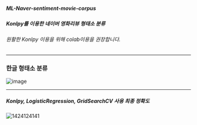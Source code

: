 ##### ML-Naver-sentiment-movie-corpus
##### Konlpy를 이용한 네이버 영화리뷰 형태소 분류



###### 원활한 Konlpy 이용을 위해 colab이용을 권장합니다.


---
### 한글 형태소 분류
![image](https://user-images.githubusercontent.com/71945157/94987693-2300df80-05a3-11eb-9abd-0a2edcc292fc.png)


---
##### Konlpy, LogisticRegression, GridSearchCV 사용 최종 정확도
![1424124141](https://user-images.githubusercontent.com/71945157/94987530-031cec00-05a2-11eb-8b15-a97d0b3f1775.png)
